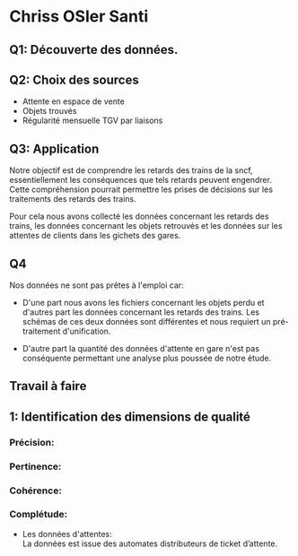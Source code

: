 # Chriss OSler Santi

## Q1: Découverte des données.


## Q2: Choix des sources

- Attente en espace de vente
- Objets trouvés
- Régularité mensuelle TGV par liaisons

## Q3: Application

Notre objectif est de comprendre les retards des trains de la sncf, essentiellement les conséquences que tels retards peuvent engendrer.
Cette compréhension pourrait permettre les prises de décisions sur les traitements des retards des trains.

Pour cela nous avons collecté les données concernant les retards des trains, les données concernant les objets retrouvés et les données sur les attentes de clients dans les gichets des gares.

## Q4

Nos données ne sont pas prêtes à l'emploi car:
 -  D'une part nous avons les fichiers concernant les objets perdu et d'autres part les données concernant les retards des trains. Les schémas de ces deux données sont différentes et nous requiert un pré-traitement d'unification.

- D'autre part la quantité des données d'attente en gare n'est pas conséquente permettant une analyse plus poussée de notre étude.


## Travail à faire

## 1: Identification des dimensions de qualité


### Précision:


### Pertinence:


### Cohérence:


### Complétude:

- Les données d'attentes:\
La données est issue des automates distributeurs de ticket d’attente.